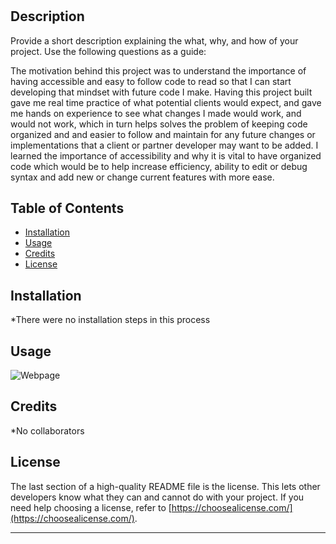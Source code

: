 # <Code-Refractor>

## Description

Provide a short description explaining the what, why, and how of your project. Use the following questions as a guide:

The motivation behind this project was to understand the importance of having accessible and easy to follow code to read so that I can start developing that mindset with future code I make. Having this project built gave me real time practice of what potential clients would expect, and gave me hands on experience to see what changes I made would work, and would not work, which in turn helps solves the problem of keeping code organized and and easier to follow and maintain for any future changes or implementations that a client or partner developer may want to be added. I learned the importance of accessibility and why it is vital to have organized code which would be to help increase efficiency, ability to edit or debug syntax and add new or change current features with more ease.


## Table of Contents 

- [Installation](#installation)
- [Usage](#usage)
- [Credits](#credits)
- [License](#license)

## Installation

*There were no installation steps in this process

## Usage

![Webpage](/assets/images/code-refractor-hw-image.png) 
    

## Credits

*No collaborators 

## License

The last section of a high-quality README file is the license. This lets other developers know what they can and cannot do with your project. If you need help choosing a license, refer to [https://choosealicense.com/](https://choosealicense.com/).

---



